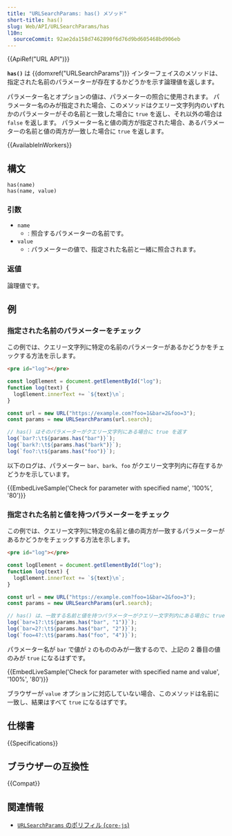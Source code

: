 ```yaml
---
title: "URLSearchParams: has() メソッド"
short-title: has()
slug: Web/API/URLSearchParams/has
l10n:
  sourceCommit: 92ae2da158d7462890f6d76d9bd605468bd906eb
---
```


{{ApiRef("URL API")}}

**`has()`** は {{domxref("URLSearchParams")}} インターフェイスのメソッドは、指定された名前のパラメーターが存在するかどうかを示す論理値を返します。

パラメーター名とオプションの値は、パラメーターの照合に使用されます。
パラメーター名のみが指定された場合、このメソッドはクエリー文字列内のいずれかのパラメーターがその名前と一致した場合に `true` を返し、それ以外の場合は `false` を返します。
パラメーター名と値の両方が指定された場合、あるパラメーターの名前と値の両方が一致した場合に `true` を返します。

{{AvailableInWorkers}}

## 構文

```js-nolint
has(name)
has(name, value)
```

### 引数

- `name`
  - : 照合するパラメーターの名前です。
- `value`
  - : パラメーターの値で、指定された名前と一緒に照合されます。

### 返値

論理値です。

## 例

### 指定された名前のパラメーターをチェック

この例では、クエリー文字列に特定の名前のパラメーターがあるかどうかをチェックする方法を示します。

```html hidden
<pre id="log"></pre>
```

```js hidden
const logElement = document.getElementById("log");
function log(text) {
  logElement.innerText += `${text}\n`;
}
```

```js
const url = new URL("https://example.com?foo=1&bar=2&foo=3");
const params = new URLSearchParams(url.search);

// has() はそのパラメーターがクエリー文字列にある場合に true を返す
log(`bar?:\t${params.has("bar")}`);
log(`bark?:\t${params.has("bark")}`);
log(`foo?:\t${params.has("foo")}`);
```

以下のログは、パラメーター `bar`、`bark`、`foo` がクエリー文字列内に存在するかどうかを示しています。

{{EmbedLiveSample('Check for parameter with specified name', '100%', '80')}}

### 指定された名前と値を持つパラメーターをチェック

この例では、クエリー文字列に特定の名前と値の両方が一致するパラメーターがあるかどうかをチェックする方法を示します。

```html hidden
<pre id="log"></pre>
```

```js hidden
const logElement = document.getElementById("log");
function log(text) {
  logElement.innerText += `${text}\n`;
}
```

```js
const url = new URL("https://example.com?foo=1&bar=2&foo=3");
const params = new URLSearchParams(url.search);

// has() は、一致する名前と値を持つパラメーターがクエリー文字列内にある場合に true を返します。
log(`bar=1?:\t${params.has("bar", "1")}`);
log(`bar=2?:\t${params.has("bar", "2")}`);
log(`foo=4?:\t${params.has("foo", "4")}`);
```

パラメーター名が `bar` で値が `2` のもののみが一致するので、上記の 2 番目の値のみが `true` になるはずです。

{{EmbedLiveSample('Check for parameter with specified name and value', '100%', '80')}}

ブラウザーが `value` オプションに対応していない場合、このメソッドは名前に一致し、結果はすべて `true` になるはずです。

## 仕様書

{{Specifications}}

## ブラウザーの互換性

{{Compat}}

## 関連情報

- [`URLSearchParams` のポリフィル (`core-js`)](https://github.com/zloirock/core-js#url-and-urlsearchparams)
